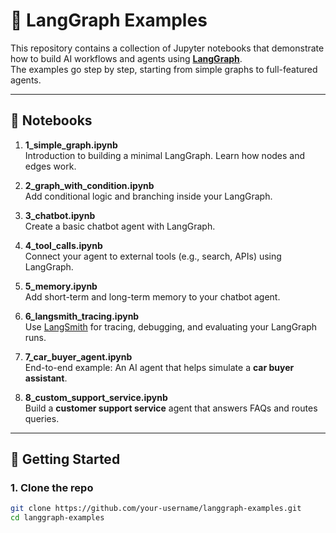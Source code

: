 # 🧩 LangGraph Examples

This repository contains a collection of Jupyter notebooks that demonstrate how to build AI workflows and agents using **[LangGraph](https://github.com/langchain-ai/langgraph)**.  
The examples go step by step, starting from simple graphs to full-featured agents.

---

## 📂 Notebooks

1. **1_simple_graph.ipynb**  
   Introduction to building a minimal LangGraph. Learn how nodes and edges work.

2. **2_graph_with_condition.ipynb**  
   Add conditional logic and branching inside your LangGraph.

3. **3_chatbot.ipynb**  
   Create a basic chatbot agent with LangGraph.

4. **4_tool_calls.ipynb**  
   Connect your agent to external tools (e.g., search, APIs) using LangGraph.

5. **5_memory.ipynb**  
   Add short-term and long-term memory to your chatbot agent.

6. **6_langsmith_tracing.ipynb**  
   Use [LangSmith](https://smith.langchain.com) for tracing, debugging, and evaluating your LangGraph runs.

7. **7_car_buyer_agent.ipynb**  
   End-to-end example: An AI agent that helps simulate a **car buyer assistant**.

8. **8_custom_support_service.ipynb**  
   Build a **customer support service** agent that answers FAQs and routes queries.

---

## 🚀 Getting Started

### 1. Clone the repo
```bash
git clone https://github.com/your-username/langgraph-examples.git
cd langgraph-examples
